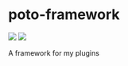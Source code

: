 # poto-framework

<a href="https://codeclimate.com/github/xRaidersito/poto-framework/maintainability"><img src="https://api.codeclimate.com/v1/badges/e899c6313b177b250618/maintainability" /></a> <a href="https://codeclimate.com/github/codeclimate/codeclimate/test_coverage"><img src="https://api.codeclimate.com/v1/badges/a99a88d28ad37a79dbf6/test_coverage" /></a>

A framework for my plugins
